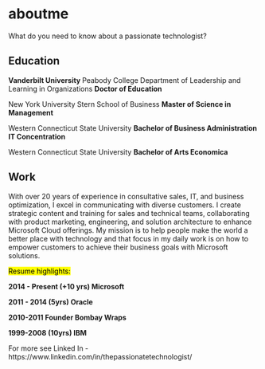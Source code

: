 # aboutme
What do you need to know about a passionate technologist?

## Education
<p> <b> Vanderbilt University </b> Peabody College Department of Leadership and Learning in Organizations <b>Doctor of Education</b>
<p> New York University Stern School of Business <b>Master of Science in Management</b>
<p> Western Connecticut State University <b>Bachelor of Business Administration IT Concentration</b>
<p> Western Connecticut State University <b>Bachelor of Arts Economica</b>

## Work
With over 20 years of experience in consultative sales, IT, and business optimization, I excel in communicating with diverse customers. I create strategic content and training for sales and technical teams, collaborating with product marketing, engineering, and solution architecture to enhance Microsoft Cloud offerings. My mission is to help people make the world a better place with technology and that focus in my daily work is on how to empower customers to achieve their business goals with Microsoft solutions. 
<p> <mark>Resume highlights:</mark> </p> 
<p> <b>2014 - Present (+10 yrs) Microsoft</b></p>
<p> <b>2011 - 2014 (5yrs) Oracle</b></p>
<p> <b>2010-2011 Founder Bombay Wraps</b></p>
<p> <b>1999-2008 (10yrs) IBM </b></p>
<p> For more see Linked In - https://www.linkedin.com/in/thepassionatetechnologist/</p>
